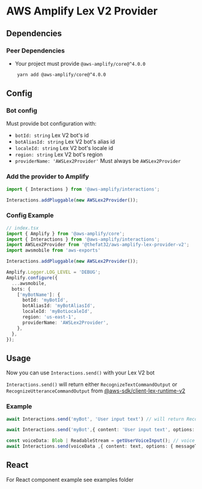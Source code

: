 # AWS Amplify Lex V2 Provider

## Dependencies

### Peer Dependencies

- Your project must provide `@aws-amplify/core@^4.0.0`

```sh
    yarn add @aws-amplify/core@^4.0.0
```

## Config

### Bot config

Must provide bot configuration with:

- `botId: string` Lex V2 bot's id
- `botAliasId: string` Lex V2 bot's alias id
- `localeId: string` Lex V2 bot's locale id
- `region: string` Lex V2 bot's region
- `providerName: 'AWSLex2Provider'` Must always be `AWSLex2Provider` 


### Add the provider to Amplify

```ts
import { Interactions } from '@aws-amplify/interactions';

Interactions.addPluggable(new AWSLex2Provider());
```

### Config Example

```ts
// index.tsx
import { Amplify } from '@aws-amplify/core';
import { Interactions } from '@aws-amplify/interactions';
import AWSLex2Provider from '@thefat32/aws-amplify-lex-provider-v2';
import awsmobile from 'aws-exports'

Interactions.addPluggable(new AWSLex2Provider());

Amplify.Logger.LOG_LEVEL = 'DEBUG';
Amplify.configure({
  ...awsmobile,
  bots: {
    ['myBotName']: {
      botId: 'myBotId',
      botAliasId: 'myBotAliasId',
      localeId: 'myBotLocaleId',
      region: 'us-east-1',
      providerName: 'AWSLex2Provider',
    },
  },
});
```

## Usage

Now you can use `Interactions.send()` with your Lex V2 bot

`Interactions.send()` will return either `RecognizeTextCommandOutput` or `RecognizeUtteranceCommandOutput` from [@aws-sdk/client-lex-runtime-v2](https://www.npmjs.com/package/@aws-sdk/client-lex-runtime-v2)

### Example
```ts
await Interactions.send('myBot', 'User input text') // will return RecognizeTextCommandOutput

await Interactions.send('myBot',{ content: 'User input text', options: { messageType: 'text' } }); // will return RecognizeUtteranceCommandOutput

const voiceData: Blob | ReadableStream = getUserVoiceInput(); // voice data must be either Blob or ReadableStream
await Interactions.send(voiceData ,{ content: text, options: { messageType: 'voice' } }); // will return RecognizeUtteranceCommandOutput
```

## React

For React component example see examples folder